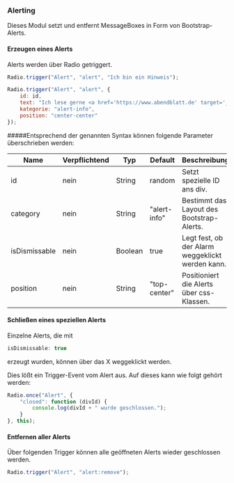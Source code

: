 ### Alerting
Dieses Modul setzt und entfernt MessageBoxes in Form von Bootstrap-Alerts.

#### Erzeugen eines Alerts
Alerts werden über Radio getriggert.

```javascript
Radio.trigger("Alert", "alert", "Ich bin ein Hinweis");

Radio.trigger("Alert", "alert", {
    id: id,
    text: "Ich lese gerne <a href='https://www.abendblatt.de' target='_blank' class='alert-link'>Zeitung</a>.",
    kategorie: "alert-info",
    position: "center-center"
});
```
#####Entsprechend der genannten Syntax können folgende Parameter überschrieben werden:

|Name|Verpflichtend|Typ|Default|Beschreibung|Beispiel|
|----|-------------|---|-------|------------|--------|
|id|nein|String|random|Setzt spezielle ID ans div.||
|category|nein|String|"alert-info"|Bestimmt das Layout des Bootstrap-Alerts.|Siehe [Bootstrap](https://getbootstrap.com/docs/3.3/components/#alerts)|
|isDismissable|nein|Boolean|true|Legt fest, ob der Alarm weggeklickt werden kann.|[true | false]|
|position|nein|String|"top-center"|Positioniert die Alerts über css-Klassen.|[top-center | center-center]|

#### Schließen eines speziellen Alerts
Einzelne Alerts, die mit

```javascript
isDismissable: true
```

erzeugt wurden, können über das X weggeklickt werden.

Dies lößt ein Trigger-Event vom Alert aus. Auf dieses kann wie folgt gehört werden:

```javascript
Radio.once("Alert", {
    "closed": function (divId) {
        console.log(divId + " wurde geschlossen.");
    }
}, this);
```

#### Entfernen aller Alerts
Über folgenden Trigger können alle geöffneten Alerts wieder geschlossen werden.

```javascript
Radio.trigger("Alert", "alert:remove");
```

